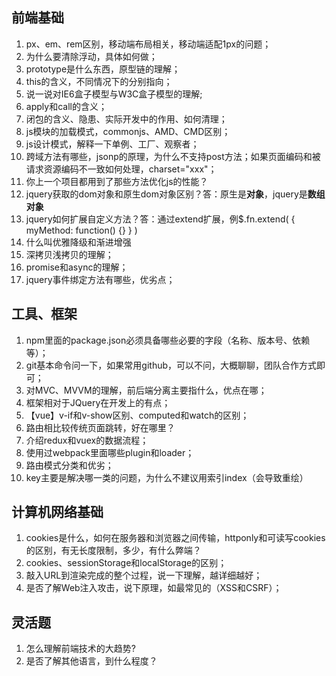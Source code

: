 ## 前端基础

1. px、em、rem区别，移动端布局相关，移动端适配1px的问题；
2. 为什么要清除浮动，具体如何做；
3. prototype是什么东西，原型链的理解；
4. this的含义，不同情况下的分别指向；
5. 说一说对IE6盒子模型与W3C盒子模型的理解;
6. apply和call的含义；
7. 闭包的含义、隐患、实际开发中的作用、如何清理；
8. js模块的加载模式，commonjs、AMD、CMD区别；
9. js设计模式，解释一下单例、工厂、观察者；
10. 跨域方法有哪些，jsonp的原理，为什么不支持post方法；如果页面编码和被请求资源编码不一致如何处理，charset="xxx"；
11. 你上一个项目都用到了那些方法优化js的性能？
12. jquery获取的dom对象和原生dom对象区别？答：原生是**对象**，jquery是**数组对象**
13. jquery如何扩展自定义方法？答：通过extend扩展，例$.fn.extend( { myMethod: function() {} } )
14. 什么叫优雅降级和渐进增强
15. 深拷贝浅拷贝的理解；
16. promise和async的理解；
17. jquery事件绑定方法有哪些，优劣点；

## 工具、框架

1. npm里面的package.json必须具备哪些必要的字段（名称、版本号、依赖等）；
2. git基本命令问一下，如果常用github，可以不问，大概聊聊，团队合作方式即可；
3. 对MVC、MVVM的理解，前后端分离主要指什么，优点在哪；
4. 框架相对于JQuery在开发上的有点；
5. 【vue】v-if和v-show区别、computed和watch的区别；
6. 路由相比较传统页面跳转，好在哪里？
7. 介绍redux和vuex的数据流程；
8. 使用过webpack里面哪些plugin和loader；
9. 路由模式分类和优劣；
10. key主要是解决哪一类的问题，为什么不建议用索引index（会导致重绘）

## 计算机网络基础

1. cookies是什么，如何在服务器和浏览器之间传输，httponly和可读写cookies的区别，有无长度限制，多少，有什么弊端？
2. cookies、sessionStorage和localStorage的区别；
3. 敲入URL到渲染完成的整个过程，说一下理解，越详细越好；
4. 是否了解Web注入攻击，说下原理，如最常见的（XSS和CSRF）；

## 灵活题

1. 怎么理解前端技术的大趋势?
2. 是否了解其他语言，到什么程度？